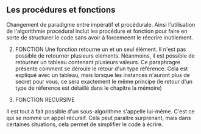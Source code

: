 ## Les procédures et fonctions

Changement de paradigme entre impératif et procédurale. Ainsi l'utilisation de l'algorithmie procédural inclut les procédure et fonction pour faire en sorte de structurer le code sans avoir à forcemeent le réecrire inutilement.

2. FONCTION
   Une fonction retourne un et un seul élément. Il n'est pas possible de retourner plusieurs elements. Néanmoins, il est possible de retourner un tableau contenant plusieurs valeurs. Ce paraphragre présente comment se déroule le retour d'un type référence. Cela est expliqué avec un tableau, mais lorsque les instances n'auront plus de secret pour vous, ce sera exactement le même principe (le retour d'un type de réference est détaillé dans le chapitre la mémoire)

3. FONCTION RECURSIVE

Il est tout à fait possible d'un sous-algorithme s'appelle lui-même. C'est ce qui se nomme un appel récursif. Cela peut paraître surprenant, mais dans certaines situations, cela permet de simplifier le code à écrire.
